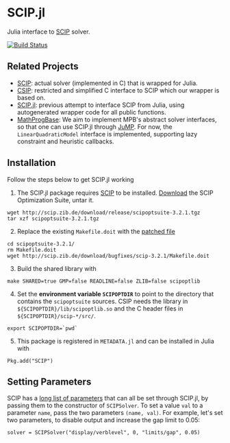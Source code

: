 # SCIP.jl
Julia interface to [SCIP](http://scip.zib.de) solver.

[![Build Status](https://travis-ci.org/SCIP-Interfaces/SCIP.jl.svg?branch=master)](https://travis-ci.org/SCIP-Interfaces/SCIP.jl)

## Related Projects

- [SCIP](http://scip.zib.de): actual solver (implemented in C) that is wrapped
  for Julia.
- [CSIP](https://github.com/SCIP-Interfaces/CSIP): restricted and simplified C
  interface to SCIP which our wrapper is based on.
- [SCIP.jl](https://github.com/ryanjoneil/SCIP.jl): previous attempt to
  interface SCIP from Julia, using autogenerated wrapper code for all public
  functions.
- [MathProgBase](https://github.com/JuliaOpt/MathProgBase.jl): We aim to
  implement MPB's abstract solver interfaces, so that one can use SCIP.jl
  through [JuMP](https://github.com/JuliaOpt/JuMP.jl). For now, the
  `LinearQuadraticModel` interface is implemented, supporting lazy constraint
  and heuristic callbacks.

## Installation

Follow the steps below to get SCIP.jl working

1. The SCIP.jl package requires [SCIP](http://scip.zib.de/) to be installed. [Download](http://scip.zib.de/download.php?fname=scipoptsuite-3.2.1.tgz) the SCIP Optimization Suite, untar it.
```
wget http://scip.zib.de/download/release/scipoptsuite-3.2.1.tgz
tar xzf scipoptsuite-3.2.1.tgz
```
2. Replace the existing `Makefile.doit` with the [patched file](http://scip.zib.de/download/bugfixes/scip-3.2.1/Makefile.doit)
```
cd scipoptsuite-3.2.1/
rm Makefile.doit
wget http://scip.zib.de/download/bugfixes/scip-3.2.1/Makefile.doit
```
3. Build the shared library with
```
make SHARED=true GMP=false READLINE=false ZLIB=false scipoptlib
```
4. Set the **environment variable `SCIPOPTDIR`** to point to the directory that contains the `scipoptsuite` sources. CSIP needs the library in `${SCIPOPTDIR}/lib/scipoptlib.so` and the C header files in `${SCIPOPTDIR}/scip-*/src/`.
```
export SCIPOPTDIR=`pwd`
```
5. This package is registered in `METADATA.jl` and can be installed in Julia with
```
Pkg.add("SCIP")
```

## Setting Parameters

SCIP has a [long list of parameters](http://scip.zib.de/doc/html/PARAMETERS.php)
that can all be set through SCIP.jl, by passing them to the constructor of
`SCIPSolver`. To set a value `val` to a parameter `name`, pass the two
parameters `(name, val)`. For example, let's set two parameters, to disable
output and increase the gap limit to 0.05:
```
solver = SCIPSolver("display/verblevel", 0, "limits/gap", 0.05)
```
